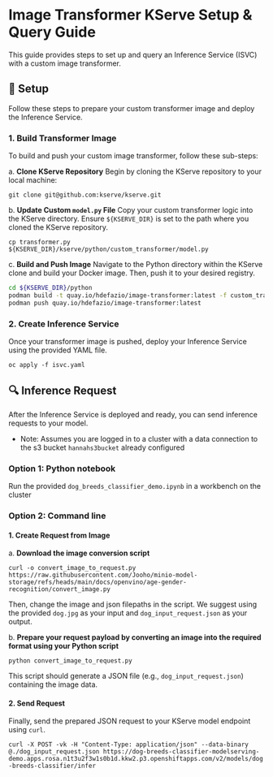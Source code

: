 # Image Transformer KServe Setup & Query Guide

This guide provides steps to set up and query an Inference Service (ISVC) with a custom image transformer.

## 🚀 Setup

Follow these steps to prepare your custom transformer image and deploy the Inference Service.

### 1. Build Transformer Image

To build and push your custom image transformer, follow these sub-steps:

a.  **Clone KServe Repository**
Begin by cloning the KServe repository to your local machine:

`git clone git@github.com:kserve/kserve.git `

b.  **Update Custom `model.py` File**
Copy your custom transformer logic into the KServe directory. Ensure `${KSERVE_DIR}` is set to the path where you cloned the KServe repository.

`cp transformer.py ${KSERVE_DIR}/kserve/python/custom_transformer/model.py `

c.  **Build and Push Image**
Navigate to the Python directory within the KServe clone and build your Docker image. Then, push it to your desired registry.

```bash 
cd ${KSERVE_DIR}/python 
podman build -t quay.io/hdefazio/image-transformer:latest -f custom_transformer.Dockerfile . 
podman push quay.io/hdefazio/image-transformer:latest
```

### 2. Create Inference Service

Once your transformer image is pushed, deploy your Inference Service using the provided YAML file.

`oc apply -f isvc.yaml`

## 🔍 Inference Request

After the Inference Service is deployed and ready, you can send inference requests to your model.
* Note: Assumes you are logged in to a cluster with a data connection to the s3 bucket `hannahs3bucket` already configured

### Option 1: Python notebook

Run the provided `dog_breeds_classifier_demo.ipynb` in a workbench on the cluster

### Option 2: Command line

#### 1. Create Request from Image

a.  **Download the image conversion script**

`curl -o convert_image_to_request.py https://raw.githubusercontent.com/Jooho/minio-model-storage/refs/heads/main/docs/openvino/age-gender-recognition/convert_image.py `

Then, change the image and json filepaths in the script. We suggest using the provided `dog.jpg` as your input and `dog_input_request.json` as your output. 

b. **Prepare your request payload by converting an image into the required format using your Python script**

`python convert_image_to_request.py`

This script should generate a JSON file (e.g., `dog_input_request.json`) containing the image data.

#### 2. Send Request

Finally, send the prepared JSON request to your KServe model endpoint using `curl`.

`curl -X POST -vk -H "Content-Type: application/json" --data-binary @./dog_input_request.json https://dog-breeds-classifier-modelserving-demo.apps.rosa.n1t3u2f3w1s0b1d.kkw2.p3.openshiftapps.com/v2/models/dog-breeds-classifier/infer`
